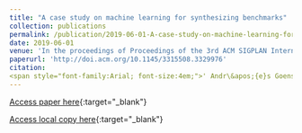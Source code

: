 ```yaml
---
title: "A case study on machine learning for synthesizing benchmarks"
collection: publications
permalink: /publication/2019-06-01-A-case-study-on-machine-learning-for-synthesizing-benchmarks
date: 2019-06-01
venue: 'In the proceedings of Proceedings of the 3rd ACM SIGPLAN International Workshop on Machine Learning and Programming Languages (MAPL)'
paperurl: 'http://doi.acm.org/10.1145/3315508.3329976'
citation:
<span style="font-family:Arial; font-size:4em;">' Andr\&apos;{e}s Goens,  Alexander Brauckmann,  Sebastian Ertel,  Chris Cummins,  Hugh Leather,  Jeronimo Castrillon, &quot;A case study on machine learning for synthesizing benchmarks.&quot; In the proceedings of Proceedings of the 3rd ACM SIGPLAN International Workshop on Machine Learning and Programming Languages (MAPL), 2019.'</span>
---
```

[Access paper here](http://doi.acm.org/10.1145/3315508.3329976){:target="_blank"}

[Access local copy here](synthetic_benchmarks_mapl_2019.pdf){:target="_blank"}
